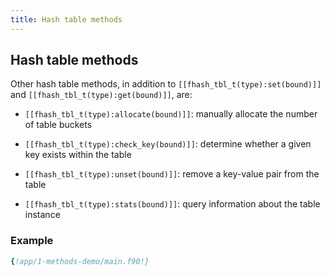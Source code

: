 ```yaml
---
title: Hash table methods
---
```


## Hash table methods

Other hash table methods, in addition to `[[fhash_tbl_t(type):set(bound)]]` and `[[fhash_tbl_t(type):get(bound)]]`, are:

- `[[fhash_tbl_t(type):allocate(bound)]]`: manually allocate the number of table buckets

- `[[fhash_tbl_t(type):check_key(bound)]]`: determine whether a given key exists within the table

- `[[fhash_tbl_t(type):unset(bound)]]`: remove a key-value pair from the table

- `[[fhash_tbl_t(type):stats(bound)]]`: query information about the table instance


### Example

```fortran
{!app/1-methods-demo/main.f90!}
```
